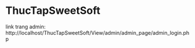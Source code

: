 # ThucTapSweetSoft
link trang admin: http://localhost/ThucTapSweetSoft/View/admin/admin_page/admin_login.php